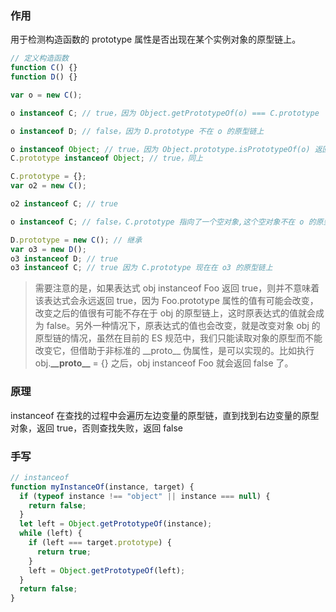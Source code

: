 ### 作用

用于检测构造函数的 prototype 属性是否出现在某个实例对象的原型链上。

```js
// 定义构造函数
function C() {}
function D() {}

var o = new C();

o instanceof C; // true，因为 Object.getPrototypeOf(o) === C.prototype

o instanceof D; // false，因为 D.prototype 不在 o 的原型链上

o instanceof Object; // true，因为 Object.prototype.isPrototypeOf(o) 返回 true
C.prototype instanceof Object; // true，同上

C.prototype = {};
var o2 = new C();

o2 instanceof C; // true

o instanceof C; // false，C.prototype 指向了一个空对象,这个空对象不在 o 的原型链上.

D.prototype = new C(); // 继承
var o3 = new D();
o3 instanceof D; // true
o3 instanceof C; // true 因为 C.prototype 现在在 o3 的原型链上
```

> 需要注意的是，如果表达式 obj instanceof Foo 返回 true，则并不意味着该表达式会永远返回 true，因为 Foo.prototype 属性的值有可能会改变，改变之后的值很有可能不存在于 obj 的原型链上，这时原表达式的值就会成为 false。另外一种情况下，原表达式的值也会改变，就是改变对象 obj 的原型链的情况，虽然在目前的 ES 规范中，我们只能读取对象的原型而不能改变它，但借助于非标准的 \_\_proto\_\_ 伪属性，是可以实现的。比如执行 obj.**\_\_proto\_\_** = {} 之后，obj instanceof Foo 就会返回 false 了。

### 原理

instanceof 在查找的过程中会遍历左边变量的原型链，直到找到右边变量的原型对象，返回 true，否则查找失败，返回 false

### 手写

```js
// instanceof
function myInstanceOf(instance, target) {
  if (typeof instance !== "object" || instance === null) {
    return false;
  }
  let left = Object.getPrototypeOf(instance);
  while (left) {
    if (left === target.prototype) {
      return true;
    }
    left = Object.getPrototypeOf(left);
  }
  return false;
}
```
